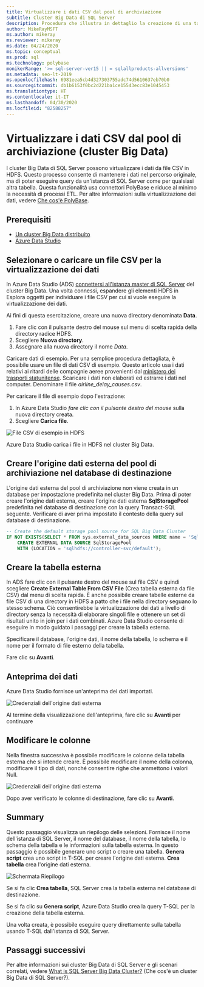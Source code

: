 ```yaml
---
title: Virtualizzare i dati CSV dal pool di archiviazione
subtitle: Cluster Big Data di SQL Server
description: Procedura che illustra in dettaglio la creazione di una tabella esterna per la virtualizzazione di un file CSV in un cluster Big Data
author: MikeRayMSFT
ms.author: mikeray
ms.reviewer: mikeray
ms.date: 04/24/2020
ms.topic: conceptual
ms.prod: sql
ms.technology: polybase
monikerRange: '>= sql-server-ver15 || = sqlallproducts-allversions'
ms.metadata: seo-lt-2019
ms.openlocfilehash: 6981eea5cb4d327303755adc74d5610637eb70b0
ms.sourcegitcommit: db1b6153f0bc2d221ba1ce15543ecc83e1045453
ms.translationtype: HT
ms.contentlocale: it-IT
ms.lasthandoff: 04/30/2020
ms.locfileid: "82588257"
---
```

# <a name="virtualize-csv-data-from-storage-pool-big-data-clusters"></a>Virtualizzare i dati CSV dal pool di archiviazione (cluster Big Data)

I cluster Big Data di SQL Server possono virtualizzare i dati da file CSV in HDFS. Questo processo consente di mantenere i dati nel percorso originale, ma di poter eseguire query da un'istanza di SQL Server come per qualsiasi altra tabella. Questa funzionalità usa connettori PolyBase e riduce al minimo la necessità di processi ETL. Per altre informazioni sulla virtualizzazione dei dati, vedere [Che cos'è PolyBase](../relational-databases/polybase/polybase-guide.md).

## <a name="prerequisites"></a>Prerequisiti

- [Un cluster Big Data distribuito](deployment-guidance.md)
- [Azure Data Studio](../azure-data-studio/download-azure-data-studio.md)

## <a name="select-or-upload-a-csv-file-for-data-virtualization"></a>Selezionare o caricare un file CSV per la virtualizzazione dei dati 

In Azure Data Studio (ADS) [connettersi all'istanza master di SQL Server](connect-to-big-data-cluster.md#master) del cluster Big Data. Una volta connessi, espandere gli elementi HDFS in Esplora oggetti per individuare i file CSV per cui si vuole eseguire la virtualizzazione dei dati. 

Ai fini di questa esercitazione, creare una nuova directory denominata **Data**.

1. Fare clic con il pulsante destro del mouse sul menu di scelta rapida della directory radice HDFS.
2. Scegliere **Nuova directory**.
3. Assegnare alla nuova directory il nome *Data*.

Caricare dati di esempio. Per una semplice procedura dettagliata, è possibile usare un file di dati CSV di esempio. Questo articolo usa i dati relativi ai ritardi delle compagnie aeree provenienti dal [ministero dei trasporti statunitense](https://www.transtats.bts.gov/OT_Delay/OT_DelayCause1.asp?pn=1). Scaricare i dati non elaborati ed estrarre i dati nel computer. Denominare il file *airline_delay_causes.csv*.

Per caricare il file di esempio dopo l'estrazione:

1. In Azure Data Studio *fare clic con il pulsante destro del mouse* sulla nuova directory creata. 
2. Scegliere **Carica file**.

![File CSV di esempio in HDFS](media/data-virtualization/100-csv-sample-file-hdfs.png)

Azure Data Studio carica i file in HDFS nel cluster Big Data.

## <a name="create-the-storage-pool-external-data-source-in-your-target-database"></a>Creare l'origine dati esterna del pool di archiviazione nel database di destinazione

L'origine dati esterna del pool di archiviazione non viene creata in un database per impostazione predefinita nel cluster Big Data. Prima di poter creare l'origine dati esterna, creare l'origine dati esterna **SqlStoragePool** predefinita nel database di destinazione con la query Transact-SQL seguente. Verificare di aver prima impostato il contesto della query sul database di destinazione.

```sql
-- Create the default storage pool source for SQL Big Data Cluster
IF NOT EXISTS(SELECT * FROM sys.external_data_sources WHERE name = 'SqlStoragePool')
    CREATE EXTERNAL DATA SOURCE SqlStoragePool
    WITH (LOCATION = 'sqlhdfs://controller-svc/default');
```

## <a name="create-the-external-table"></a>Creare la tabella esterna

In ADS fare clic con il pulsante destro del mouse sul file CSV e quindi scegliere **Create External Table From CSV File** (Crea tabella esterna da file CSV) dal menu di scelta rapida. È anche possibile creare tabelle esterne da file CSV di una directory in HDFS a patto che i file nella directory seguano lo stesso schema. Ciò consentirebbe la virtualizzazione dei dati a livello di directory senza la necessità di elaborare singoli file e ottenere un set di risultati unito in join per i dati combinati. Azure Data Studio consente di eseguire in modo guidato i passaggi per creare la tabella esterna.

Specificare il database, l'origine dati, il nome della tabella, lo schema e il nome per il formato di file esterno della tabella.

Fare clic su **Avanti**.

## <a name="preview-data"></a>Anteprima dei dati

Azure Data Studio fornisce un'anteprima dei dati importati.

![Credenziali dell'origine dati esterna](media/data-virtualization/130-csv-preview-data.png)

Al termine della visualizzazione dell'anteprima, fare clic su **Avanti** per continuare

## <a name="modify-columns"></a>Modificare le colonne

Nella finestra successiva è possibile modificare le colonne della tabella esterna che si intende creare. È possibile modificare il nome della colonna, modificare il tipo di dati, nonché consentire righe che ammettono i valori Null. 

![Credenziali dell'origine dati esterna](media/data-virtualization/140-csv-modify-columns.png)

Dopo aver verificato le colonne di destinazione, fare clic su **Avanti**.

## <a name="summary"></a>Summary

Questo passaggio visualizza un riepilogo delle selezioni. Fornisce il nome dell'istanza di SQL Server, il nome del database, il nome della tabella, lo schema della tabella e le informazioni sulla tabella esterna. In questo passaggio è possibile generare uno script o creare una tabella. **Genera script** crea uno script in T-SQL per creare l'origine dati esterna. **Crea tabella** crea l'origine dati esterna.

![Schermata Riepilogo](media/data-virtualization/150-csv-virtualize-data-summary.png)

Se si fa clic **Crea tabella**, SQL Server crea la tabella esterna nel database di destinazione.

Se si fa clic su **Genera script**, Azure Data Studio crea la query T-SQL per la creazione della tabella esterna.

Una volta creata, è possibile eseguire query direttamente sulla tabella usando T-SQL dall'istanza di SQL Server.

## <a name="next-steps"></a>Passaggi successivi

Per altre informazioni sui cluster Big Data di SQL Server e gli scenari correlati, vedere [What is SQL Server Big Data Cluster?](big-data-cluster-overview.md) (Che cos'è un cluster Big Data di SQL Server?).
